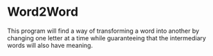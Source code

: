 # Word2Word

This program will find a way of transforming a word into another by changing one letter at a time while guaranteeing that the intermediary words will also have meaning.

